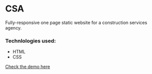 # CSA

Fully-responsive one page static website for a construction services agency.

### Technlologies used:

* HTML
* CSS

[Check the demo here](https://aoa97.github.io/csa-static/)
